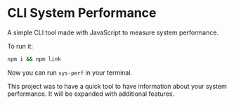 # CLI System Performance
A simple CLI tool made with JavaScript to measure system performance.

To run it:
```bash
npm i && npm link
```
Now you can run `sys-perf` in your terminal.

This project was to have a quick tool to have information about your system performance. It will be expanded with additional features.
